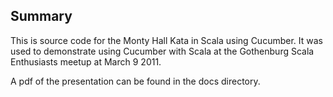 ## Summary
This is source code for the Monty Hall Kata in Scala using Cucumber. It was used to demonstrate using Cucumber with Scala at the Gothenburg Scala Enthusiasts meetup at March 9 2011.

A pdf of the presentation can be found in the docs directory.
